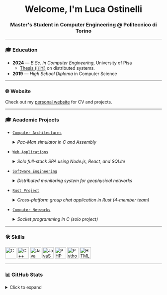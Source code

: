 <h1 align="center">Welcome, I'm Luca Ostinelli</h1>
<h3 align="center">Master's Student in Computer Engineering @ Politecnico di Torino</h3>

---

### 🎓 Education

- **2024** — *B.Sc. in Computer Engineering*, University of Pisa  
  - [Thesis (🇮🇹)](https://bt.lucaostinelli.it) on distributed systems.
- **2019** — *High School Diploma* in Computer Science

---

### 🌐 Website

Check out my [personal website](https://lucaosti.github.io) for CV and projects.

---

### 🎓 Academic Projects

- [`Computer Architectures`](https://github.com/lucaosti/ComputerArchitectures-project)  
  <details>
    <summary><i>Pac-Man simulator in C and Assembly</i></summary>
    Developed a Pac-Man-style game simulator by combining low-level logic in C with custom assembler microprogramming targeting a simplified CPU architecture.
  </details>

- [`Web Applications`](https://github.com/lucaosti/WebApplications-project)  
  <details>
    <summary><i>Solo full-stack SPA using Node.js, React, and SQLite</i></summary>
    Designed and implemented a task management platform for university use, featuring role-based access for students and instructors.  
    Enforced complex group formation rules, weighted grading, and secure session-based API authentication via Passport.js.
  </details>

- [`Software Engineering`](https://github.com/lucaosti/SoftwareEngineering-project)  
  <details>
    <summary><i>Distributed monitoring system for geophysical networks</i></summary>
    Team project (4 members) simulating real-world software engineering workflows.  
    Developed "GeoControl", a layered system for sensor data collection and visualization.  
    Backend written in TypeScript, secured with token-based API authentication, and documented via Swagger.  
    Unit and integration tests implemented with Jest (by Meta).
  </details>

- [`Rust Project`](https://github.com/lucaosti/Rust-project)  
  <details>
    <summary><i>Cross-platform group chat application in Rust (4-member team)</i></summary>
    Built "Ruggine", a client-server chat system supporting user registration, group invitations, and message exchange.  
    Focused on CPU usage efficiency and binary size optimization.  
    The client logs performance data every 2 minutes. Runs on Linux, Windows, and macOS.
  </details>

- [`Computer Networks`](https://github.com/lucaosti/ComputerNetworks-project)  
  <details>
    <summary><i>Socket programming in C (solo project)</i></summary>
    Implemented a client-server communication system using TCP/IP sockets in C.  
    Features robust protocol handling and message exchange logic.  
    Includes a detailed [project report](https://github.com/lucaosti/ComputerNetworks-project/blob/main/progetto2023.pdf) explaining the architecture, protocol design, and testing methodology.
  </details>

---

### 🛠️ Skills

<p align="left">
<a href="https://docs.microsoft.com/en-us/cpp/?view=msvc-170" target="_blank" rel="noreferrer"><img src="https://raw.githubusercontent.com/danielcranney/readme-generator/main/public/icons/skills/c-colored.svg" width="36" height="36" alt="C" /></a>
<a href="https://docs.microsoft.com/en-us/cpp/?view=msvc-170" target="_blank" rel="noreferrer"><img src="https://raw.githubusercontent.com/danielcranney/readme-generator/main/public/icons/skills/cplusplus-colored.svg" width="36" height="36" alt="C++" /></a>
<a href="https://www.oracle.com/java/" target="_blank" rel="noreferrer"><img src="https://raw.githubusercontent.com/danielcranney/readme-generator/main/public/icons/skills/java-colored.svg" width="36" height="36" alt="Java" /></a>
<a href="https://developer.mozilla.org/en-US/docs/Web/JavaScript" target="_blank" rel="noreferrer"><img src="https://raw.githubusercontent.com/danielcranney/readme-generator/main/public/icons/skills/javascript-colored.svg" width="36" height="36" alt="JavaScript" /></a>
<a href="https://www.php.net/" target="_blank" rel="noreferrer"><img src="https://raw.githubusercontent.com/danielcranney/readme-generator/main/public/icons/skills/php-colored.svg" width="36" height="36" alt="PHP" /></a>
<a href="https://www.python.org/" target="_blank" rel="noreferrer"><img src="https://raw.githubusercontent.com/danielcranney/readme-generator/main/public/icons/skills/python-colored.svg" width="36" height="36" alt="Python" /></a>
<a href="https://developer.mozilla.org/en-US/docs/Glossary/HTML5" target="_blank" rel="noreferrer"><img src="https://raw.githubusercontent.com/danielcranney/readme-generator/main/public/icons/skills/html5-colored.svg" width="36" height="36" alt="HTML5" /></a>
</p>

---

### 📊 GitHub Stats

<details>
  <summary>Click to expand</summary>

  <br/>

  ![](https://github-readme-stats.vercel.app/api?username=lucaosti&theme=transparent&hide_border=true)<br/>
  ![](https://github-readme-stats.vercel.app/api/top-langs/?username=lucaosti&theme=transparent&hide_border=true&layout=compact)<br/>

</details>
